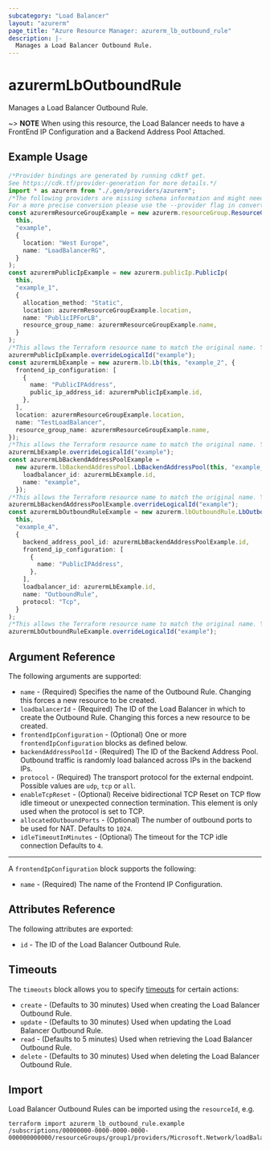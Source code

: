 ```yaml
---
subcategory: "Load Balancer"
layout: "azurerm"
page_title: "Azure Resource Manager: azurerm_lb_outbound_rule"
description: |-
  Manages a Load Balancer Outbound Rule.
---
```


# azurermLbOutboundRule

Manages a Load Balancer Outbound Rule.

\~> **NOTE** When using this resource, the Load Balancer needs to have a FrontEnd IP Configuration and a Backend Address Pool Attached.

## Example Usage

```typescript
/*Provider bindings are generated by running cdktf get.
See https://cdk.tf/provider-generation for more details.*/
import * as azurerm from "./.gen/providers/azurerm";
/*The following providers are missing schema information and might need manual adjustments to synthesize correctly: azurerm.
For a more precise conversion please use the --provider flag in convert.*/
const azurermResourceGroupExample = new azurerm.resourceGroup.ResourceGroup(
  this,
  "example",
  {
    location: "West Europe",
    name: "LoadBalancerRG",
  }
);
const azurermPublicIpExample = new azurerm.publicIp.PublicIp(
  this,
  "example_1",
  {
    allocation_method: "Static",
    location: azurermResourceGroupExample.location,
    name: "PublicIPForLB",
    resource_group_name: azurermResourceGroupExample.name,
  }
);
/*This allows the Terraform resource name to match the original name. You can remove the call if you don't need them to match.*/
azurermPublicIpExample.overrideLogicalId("example");
const azurermLbExample = new azurerm.lb.Lb(this, "example_2", {
  frontend_ip_configuration: [
    {
      name: "PublicIPAddress",
      public_ip_address_id: azurermPublicIpExample.id,
    },
  ],
  location: azurermResourceGroupExample.location,
  name: "TestLoadBalancer",
  resource_group_name: azurermResourceGroupExample.name,
});
/*This allows the Terraform resource name to match the original name. You can remove the call if you don't need them to match.*/
azurermLbExample.overrideLogicalId("example");
const azurermLbBackendAddressPoolExample =
  new azurerm.lbBackendAddressPool.LbBackendAddressPool(this, "example_3", {
    loadbalancer_id: azurermLbExample.id,
    name: "example",
  });
/*This allows the Terraform resource name to match the original name. You can remove the call if you don't need them to match.*/
azurermLbBackendAddressPoolExample.overrideLogicalId("example");
const azurermLbOutboundRuleExample = new azurerm.lbOutboundRule.LbOutboundRule(
  this,
  "example_4",
  {
    backend_address_pool_id: azurermLbBackendAddressPoolExample.id,
    frontend_ip_configuration: [
      {
        name: "PublicIPAddress",
      },
    ],
    loadbalancer_id: azurermLbExample.id,
    name: "OutboundRule",
    protocol: "Tcp",
  }
);
/*This allows the Terraform resource name to match the original name. You can remove the call if you don't need them to match.*/
azurermLbOutboundRuleExample.overrideLogicalId("example");

```

## Argument Reference

The following arguments are supported:

* `name` - (Required) Specifies the name of the Outbound Rule. Changing this forces a new resource to be created.
* `loadbalancerId` - (Required) The ID of the Load Balancer in which to create the Outbound Rule. Changing this forces a new resource to be created.
* `frontendIpConfiguration` - (Optional) One or more `frontendIpConfiguration` blocks as defined below.
* `backendAddressPoolId` - (Required) The ID of the Backend Address Pool. Outbound traffic is randomly load balanced across IPs in the backend IPs.
* `protocol` - (Required) The transport protocol for the external endpoint. Possible values are `udp`, `tcp` or `all`.
* `enableTcpReset` - (Optional) Receive bidirectional TCP Reset on TCP flow idle timeout or unexpected connection termination. This element is only used when the protocol is set to TCP.
* `allocatedOutboundPorts` - (Optional) The number of outbound ports to be used for NAT. Defaults to `1024`.
* `idleTimeoutInMinutes` - (Optional) The timeout for the TCP idle connection Defaults to `4`.

***

A `frontendIpConfiguration` block supports the following:

* `name` - (Required) The name of the Frontend IP Configuration.

## Attributes Reference

The following attributes are exported:

* `id` - The ID of the Load Balancer Outbound Rule.

## Timeouts

The `timeouts` block allows you to specify [timeouts](https://www.terraform.io/language/resources/syntax#operation-timeouts) for certain actions:

* `create` - (Defaults to 30 minutes) Used when creating the Load Balancer Outbound Rule.
* `update` - (Defaults to 30 minutes) Used when updating the Load Balancer Outbound Rule.
* `read` - (Defaults to 5 minutes) Used when retrieving the Load Balancer Outbound Rule.
* `delete` - (Defaults to 30 minutes) Used when deleting the Load Balancer Outbound Rule.

## Import

Load Balancer Outbound Rules can be imported using the `resourceId`, e.g.

```console
terraform import azurerm_lb_outbound_rule.example /subscriptions/00000000-0000-0000-0000-000000000000/resourceGroups/group1/providers/Microsoft.Network/loadBalancers/lb1/outboundRules/rule1
```
